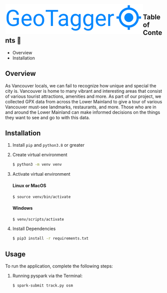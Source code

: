 <img src="assets/image-20211210180125153.png" align="left">

## Table of Contents :triangular_flag_on_post:

- Overview
- Installation

## Overview

As Vancouver locals, we can fail to recognize how unique and special the city is. Vancouver is home to many vibrant and interesting areas that consist of various tourist attractions, amenities and more. As part of our project, we collected GPX data from across the Lower Mainland to give a tour of various Vancouver must-see landmarks, restaurants, and more. Those who are in and around the Lower Mainland can make informed decisions on the things they want to see and go to with this data. 

## Installation

1. Install `pip` and `python3.8` or greater

2. Create virtual environment

   ```bash
   $ python3 -m venv venv
   ```

3. Activate virtual environment

   #### Linux or MacOS

   ```bash
   $ source venv/bin/activate
   ```

   #### Windows

   ```bash
   $ venv/scripts/activate
   ```

4. Install Dependencies

   ```bash
   $ pip3 install -r requirements.txt
   ```

## Usage

To run the application, complete the following steps:

1. Running pyspark via the Terminal:

   ```bash
   $ spark-submit track.py osm
   ```
